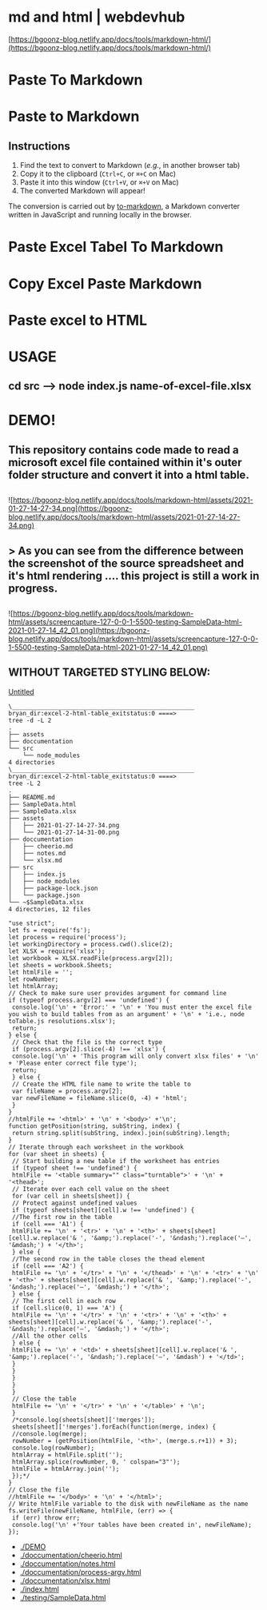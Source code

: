 # md and html | webdevhub

[https://bgoonz-blog.netlify.app/docs/tools/markdown-html/](https://bgoonz-blog.netlify.app/docs/tools/markdown-html/)

# Paste To Markdown

# Paste to Markdown

## Instructions

1. Find the text to convert to Markdown (*e.g.*, in another browser tab)
2. Copy it to the clipboard (`Ctrl+C`, or `⌘+C` on Mac)
3. Paste it into this window (`Ctrl+V`, or `⌘+V` on Mac)
4. The converted Markdown will appear!

The conversion is carried out by [to-markdown](https://github.com/domchristie/to-markdown), a Markdown converter written in JavaScript and running locally in the browser.

# Paste Excel Tabel To Markdown

# Copy Excel Paste Markdown

# Paste excel to HTML

# USAGE

## cd src --> node index.js name-of-excel-file.xlsx

# DEMO!

## This repository contains code made to read a microsoft excel file contained within it's outer folder structure and convert it into a html table.

## 

![https://bgoonz-blog.netlify.app/docs/tools/markdown-html/assets/2021-01-27-14-27-34.png](https://bgoonz-blog.netlify.app/docs/tools/markdown-html/assets/2021-01-27-14-27-34.png)

## > As you can see from the difference between the screenshot of the source spreadsheet and it's html rendering …. this project is still a work in progress.

## 

![https://bgoonz-blog.netlify.app/docs/tools/markdown-html/assets/screencapture-127-0-0-1-5500-testing-SampleData-html-2021-01-27-14_42_01.png](https://bgoonz-blog.netlify.app/docs/tools/markdown-html/assets/screencapture-127-0-0-1-5500-testing-SampleData-html-2021-01-27-14_42_01.png)

## WITHOUT TARGETED STYLING BELOW:

[Untitled](md%20and%20htm%20ef718/Untitled%20D%20d555b.csv)

```
\___________________________________________________
bryan_dir:excel-2-html-table_exitstatus:0 ====>
tree -d -L 2
.
├── assets
├── doccumentation
└── src
    └── node_modules
4 directories
\___________________________________________________
bryan_dir:excel-2-html-table_exitstatus:0 ====>
tree -L 2
.
├── README.md
├── SampleData.html
├── SampleData.xlsx
├── assets
│   ├── 2021-01-27-14-27-34.png
│   └── 2021-01-27-14-31-00.png
├── doccumentation
│   ├── cheerio.md
│   ├── notes.md
│   └── xlsx.md
├── src
│   ├── index.js
│   ├── node_modules
│   ├── package-lock.json
│   └── package.json
└── ~$SampleData.xlsx
4 directories, 12 files

```

```
"use strict";
let fs = require('fs');
let process = require('process');
let workingDirectory = process.cwd().slice(2);
let XLSX = require('xlsx');
let workbook = XLSX.readFile(process.argv[2]);
let sheets = workbook.Sheets;
let htmlFile = '';
let rowNumber;
let htmlArray;
// Check to make sure user provides argument for command line
if (typeof process.argv[2] === 'undefined') {
 console.log('\n' + 'Error:' + '\n' + 'You must enter the excel file you wish to build tables from as an argument' + '\n' + 'i.e., node toTable.js resolutions.xlsx');
 return;
} else {
 // Check that the file is the correct type
 if (process.argv[2].slice(-4) !== 'xlsx') {
 console.log('\n' + 'This program will only convert xlsx files' + '\n' + 'Please enter correct file type');
 return;
 } else {
 // Create the HTML file name to write the table to
 var fileName = process.argv[2];
 var newFileName = fileName.slice(0, -4) + 'html';
 }
}
//htmlFile += '<html>' + '\n' + '<body>' +'\n';
function getPosition(string, subString, index) {
 return string.split(subString, index).join(subString).length;
}
// Iterate through each worksheet in the workbook
for (var sheet in sheets) {
 // Start building a new table if the worksheet has entries
 if (typeof sheet !== 'undefined') {
 htmlFile += '<table summary="" class="turntable">' + '\n' + '<thead>';
 // Iterate over each cell value on the sheet
 for (var cell in sheets[sheet]) {
 // Protect against undefined values
 if (typeof sheets[sheet][cell].w !== 'undefined') {
 //The first row in the table
 if (cell === 'A1') {
 htmlFile += '\n' + '<tr>' + '\n' + '<th>' + sheets[sheet][cell].w.replace('& ', '&amp;').replace('-', '&ndash;').replace('–', '&mdash;') + '</th>';
 } else {
 //The second row in the table closes the thead element
 if (cell === 'A2') {
 htmlFile += '\n' + '</tr>' + '\n' + '</thead>' + '\n' + '<tr>' + '\n' + '<th>' + sheets[sheet][cell].w.replace('& ', '&amp;').replace('-', '&ndash;').replace('–', '&mdash;') + '</th>';
 } else {
 // The first cell in each row
 if (cell.slice(0, 1) === 'A') {
 htmlFile += '\n' + '</tr>' + '\n' + '<tr>' + '\n' + '<th>' + sheets[sheet][cell].w.replace('& ', '&amp;').replace('-', '&ndash;').replace('–', '&mdash;') + '</th>';
 //All the other cells
 } else {
 htmlFile += '\n' + '<td>' + sheets[sheet][cell].w.replace('& ', '&amp;').replace('-', '&ndash;').replace('–', '&mdash') + '</td>';
 }
 }
 }
 }
 }
 // Close the table
 htmlFile += '\n' + '</tr>' + '\n' + '</table>' + '\n';
 }
 /*console.log(sheets[sheet]['!merges']);
 sheets[sheet]['!merges'].forEach(function(merge, index) {
 //console.log(merge);
 rowNumber = (getPosition(htmlFile, '<th>', (merge.s.r+1)) + 3);
 console.log(rowNumber);
 htmlArray = htmlFile.split('');
 htmlArray.splice(rowNumber, 0, ' colspan="3"');
 htmlFile = htmlArray.join('');
 });*/
}
// Close the file
//htmlFile += '</body>' + '\n' + '</html>';
// Write htmlFile variable to the disk with newFileName as the name
fs.writeFile(newFileName, htmlFile, (err) => {
 if (err) throw err;
 console.log('\n' +'Your tables have been created in', newFileName);
});
```

- [./DEMO](https://bgoonz-blog.netlify.app/docs/tools/markdown-html/Demo.html)
- [./doccumentation/cheerio.html](https://bgoonz-blog.netlify.app/docs/tools/markdown-html/doccumentation/cheerio.html)
- [./doccumentation/notes.html](https://bgoonz-blog.netlify.app/docs/tools/markdown-html/doccumentation/notes.html)
- [./doccumentation/process-argv.html](https://bgoonz-blog.netlify.app/docs/tools/markdown-html/doccumentation/process-argv.html)
- [./doccumentation/xlsx.html](https://bgoonz-blog.netlify.app/docs/tools/markdown-html/doccumentation/xlsx.html)
- [./index.html](https://bgoonz-blog.netlify.app/docs/tools/markdown-html/index.html)
- [./testing/SampleData.html](https://bgoonz-blog.netlify.app/docs/tools/markdown-html/testing/SampleData.html)
